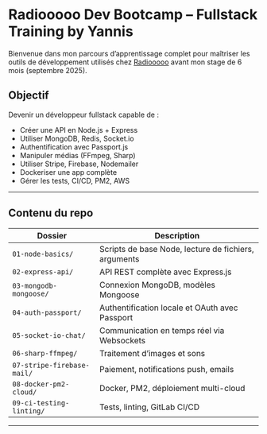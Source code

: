 # Radiooooo Dev Bootcamp – Fullstack Training by Yannis

Bienvenue dans mon parcours d’apprentissage complet pour maîtriser les outils de développement utilisés chez [Radiooooo](https://radiooooo.com) avant mon stage de 6 mois (septembre 2025).

## Objectif

Devenir un développeur fullstack capable de :
- Créer une API en Node.js + Express
- Utiliser MongoDB, Redis, Socket.io
- Authentification avec Passport.js
- Manipuler médias (FFmpeg, Sharp)
- Utiliser Stripe, Firebase, Nodemailer
- Dockeriser une app complète
- Gérer les tests, CI/CD, PM2, AWS

---

## Contenu du repo

| Dossier                  | Description |
|--------------------------|-------------|
| `01-node-basics/`        | Scripts de base Node, lecture de fichiers, arguments |
| `02-express-api/`        | API REST complète avec Express.js |
| `03-mongodb-mongoose/`   | Connexion MongoDB, modèles Mongoose |
| `04-auth-passport/`      | Authentification locale et OAuth avec Passport |
| `05-socket-io-chat/`     | Communication en temps réel via Websockets |
| `06-sharp-ffmpeg/`       | Traitement d’images et sons |
| `07-stripe-firebase-mail/` | Paiement, notifications push, emails |
| `08-docker-pm2-cloud/`   | Docker, PM2, déploiement multi-cloud |
| `09-ci-testing-linting/` | Tests, linting, GitLab CI/CD |

---
